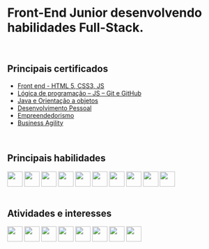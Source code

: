 # **Front-End Junior** desenvolvendo habilidades **Full-Stack**.
<br>

## **Principais certificados**
- [Front end - HTML 5, CSS3, JS](https://cursos.alura.com.br/degree/certificate/8690958b-0a1e-41ff-b8c9-1f67b35e6b64)
- [Lógica de programação – JS – Git e GitHub](https://cursos.alura.com.br/degree/certificate/d895918b-2319-4665-991b-419d738a1b7b)
- [Java e Orientação a objetos](https://cursos.alura.com.br/degree/certificate/eebff43e-d3bd-46cd-afa6-94b309a01f29)
- [Desenvolvimento Pessoal](https://cursos.alura.com.br/degree/certificate/fca96726-2643-420d-928e-4cd9ee142e55)
- [Empreendedorismo](https://cursos.alura.com.br/degree/certificate/ce43c818-c794-46c8-b1f7-b80cde30a395)
- [Business Agility](https://cursos.alura.com.br/degree/certificate/323e10a5-f9d9-4a09-9b89-5652d2f19bcb)
<br>

## **Principais habilidades**
<div>
<img height="35px" width="35px" src="https://cdn.jsdelivr.net/gh/devicons/devicon/icons/html5/html5-original.svg?raw=true">
<img height="35px" width="35px" src="https://cdn.jsdelivr.net/gh/devicons/devicon/icons/css3/css3-original.svg?raw=true">
<img height="35px" width="35px" src="https://cdn.jsdelivr.net/gh/devicons/devicon/icons/bootstrap/bootstrap-original.svg?raw=true">
<img height="35px" width="35px" src="https://cdn.jsdelivr.net/gh/devicons/devicon/icons/javascript/javascript-original.svg?raw=true">
<img height="35px" width="35px" src="https://cdn.jsdelivr.net/gh/devicons/devicon/icons/typescript/typescript-original.svg?raw=true">
<img height="35px" width="35px" src="https://cdn.jsdelivr.net/gh/devicons/devicon/icons/nodejs/nodejs-original.svg?raw=true">
<img height="35px" width="35px" src="https://cdn.jsdelivr.net/gh/devicons/devicon/icons/react/react-original.svg?raw=true">
<img height="35px" width="35px" src="https://cdn.jsdelivr.net/gh/devicons/devicon/icons/git/git-original.svg?raw=true">
<img height="35px" width="35px" src="https://cdn.jsdelivr.net/gh/devicons/devicon/icons/vscode/vscode-original.svg?raw=true">
<img height="35px" width="35px" src="https://cdn.jsdelivr.net/gh/devicons/devicon/icons/wordpress/wordpress-original.svg?raw=true">
</div>
<br>

## **Atividades e interesses**
<div>
<img height="35px" width="35px" src="https://cdn.jsdelivr.net/gh/devicons/devicon/icons/angularjs/angularjs-original.svg?raw=true">
<img height="35px" width="35px" src="https://cdn.jsdelivr.net/gh/devicons/devicon/icons/adonisjs/adonisjs-original.svg?raw=true">
<img height="35px" width="35px" src="https://cdn.jsdelivr.net/gh/devicons/devicon/icons/mysql/mysql-original.svg?raw=true">
<img height="35px" width="35px" src="https://cdn.jsdelivr.net/gh/devicons/devicon/icons/java/java-original.svg?raw=true">
<img height="35px" width="35px" src="https://cdn.jsdelivr.net/gh/devicons/devicon/icons/jquery/jquery-original.svg?raw=true">
<img height="35px" width="35px" src="https://cdn.jsdelivr.net/gh/devicons/devicon/icons/python/python-original.svg?raw=true">
<img height="35px" width="35px" src="https://cdn.jsdelivr.net/gh/devicons/devicon/icons/csharp/csharp-original.svg?raw=true">
<img height="35px" width="35px" src="https://cdn.jsdelivr.net/gh/devicons/devicon/icons/php/php-original.svg?raw=true">
</div>
<br><br>
